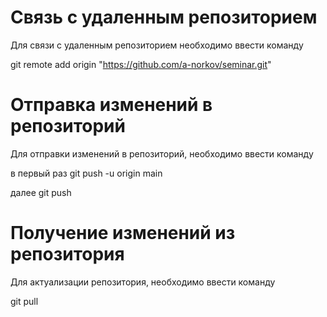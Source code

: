 # Связь с удаленным репозиторием
Для связи с удаленным репозиторием необходимо ввести команду

git remote add origin "https://github.com/a-norkov/seminar.git"

# Отправка изменений в репозиторий
Для отправки изменений в репозиторий, необходимо ввести команду

в первый раз
git push -u origin main

далее
git push

# Получение изменений из репозитория
Для актуализации репозитория, необходимо ввести команду

git pull
